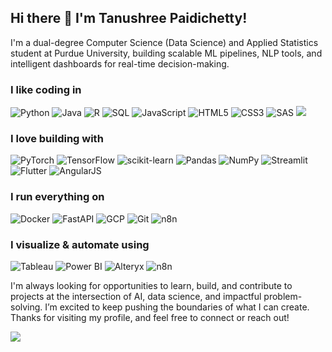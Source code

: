 ## Hi there 👋 I'm Tanushree Paidichetty!

I'm a dual-degree Computer Science (Data Science) and Applied Statistics student at Purdue University, building scalable ML pipelines, NLP tools, and intelligent dashboards for real-time decision-making. 

<h3>I like coding in</h3>
<p>
  <img alt="Python" src="https://img.shields.io/badge/-Python-3776AB?style=flat-square&logo=python&logoColor=white" />
  <img alt="Java" src="https://img.shields.io/badge/-Java-007396?style=flat-square&logo=java&logoColor=white" />
  <img alt="R" src="https://img.shields.io/badge/-R-276DC3?style=flat-square&logo=r&logoColor=white" />
  <img alt="SQL" src="https://img.shields.io/badge/-SQL-336791?style=flat-square&logo=postgresql&logoColor=white" />
  <img alt="JavaScript" src="https://img.shields.io/badge/-JavaScript-F7DF1E?style=flat-square&logo=javascript&logoColor=black" />
  <img alt="HTML5" src="https://img.shields.io/badge/-HTML5-E34F26?style=flat-square&logo=html5&logoColor=white" />
  <img alt="CSS3" src="https://img.shields.io/badge/-CSS3-1572B6?style=flat-square&logo=css3&logoColor=white" />
  <img alt="SAS" src="https://img.shields.io/badge/-SAS-0266C8?style=flat-square&logo=sas&logoColor=white" />
  <img al="Dart" src="https://img.shields.io/badge/Dart-0175C2?style=flat&logo=dart&logoColor=white" />
</p>

<!-- ![Top Langs](https://github-readme-stats.vercel.app/api/top-langs/?username=tpaidich&layout=compact) -->

<h3>I love building with</h3>
<p>
  <img alt="PyTorch" src="https://img.shields.io/badge/-PyTorch-EE4C2C?style=flat-square&logo=pytorch&logoColor=white" />
  <img alt="TensorFlow" src="https://img.shields.io/badge/-TensorFlow-FF6F00?style=flat-square&logo=tensorflow&logoColor=white" />
  <img alt="scikit-learn" src="https://img.shields.io/badge/-Scikit--Learn-F7931E?style=flat-square&logo=scikit-learn&logoColor=white" />
  <img alt="Pandas" src="https://img.shields.io/badge/-Pandas-150458?style=flat-square&logo=pandas&logoColor=white" />
  <img alt="NumPy" src="https://img.shields.io/badge/-NumPy-013243?style=flat-square&logo=numpy&logoColor=white" />
  <img alt="Streamlit" src="https://img.shields.io/badge/-Streamlit-FF4B4B?style=flat-square&logo=streamlit&logoColor=white" />
  <img alt="Flutter" src="https://img.shields.io/badge/-Flutter-02569B?style=flat-square&logo=flutter&logoColor=white" />
  <img alt="AngularJS" src="https://img.shields.io/badge/-AngularJS-E23237?style=flat-square&logo=angularjs&logoColor=white" />
</p>

<h3>I run everything on</h3>
<p>
  <img alt="Docker" src="https://img.shields.io/badge/-Docker-2496ED?style=flat-square&logo=docker&logoColor=white" />
  <img alt="FastAPI" src="https://img.shields.io/badge/-FastAPI-009688?style=flat-square&logo=fastapi&logoColor=white" />
  <img alt="GCP" src="https://img.shields.io/badge/-Google_Cloud_Platform-1a73e8?style=flat-square&logo=google-cloud&logoColor=white" />
  <img alt="Git" src="https://img.shields.io/badge/-Git-F05032?style=flat-square&logo=git&logoColor=white" />
  <img alt="n8n" src="https://img.shields.io/badge/-n8n-EA580C?style=flat-square&logo=n8n&logoColor=white" />
</p>

<h3>I visualize & automate using</h3>
<p>
  <img alt="Tableau" src="https://img.shields.io/badge/-Tableau-E97627?style=flat-square&logo=tableau&logoColor=white" />
  <img alt="Power BI" src="https://img.shields.io/badge/-Power_BI-F2C811?style=flat-square&logo=powerbi&logoColor=black" />
  <img alt="Alteryx" src="https://img.shields.io/badge/-Alteryx-0076BD?style=flat-square&logo=dataiku&logoColor=white" />
  <img alt="n8n" src="https://img.shields.io/badge/n8n-workflow%20automation-orange" />
</p>

I'm always looking for opportunities to learn, build, and contribute to projects at the intersection of AI, data science, and impactful problem-solving. I’m excited to keep pushing the boundaries of what I can create. Thanks for visiting my profile, and feel free to connect or reach out!

<!--
<h3>My GitHub contributions summary</h3>

[![GitHub Streak](https://github-readme-streak-stats.herokuapp.com?user=tpaidich&theme=dark&ring=fb4362&file=fb4362&currStreakNum=fb4362&currStreakLabel=fb4362&hide_border=true)](https://git.io/streak-stats)

![Your GitHub stats](https://github-readme-stats.vercel.app/api?username=tpaidich&hide_border=true&show_icons=true&bg_color=151515&title_color=fb4362&icon_color=fb4362&text_bold=false&text_color=9e9e9e)
-->

![](https://komarev.com/ghpvc/?username=tpaidich&color=yellow&style=for-the-badge)

